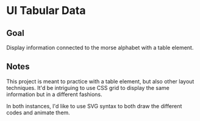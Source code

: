 # UI Tabular Data

<!-- ## [Live Demo]() -->

## Goal

Display information connected to the morse alphabet with a table element.

## Notes

This project is meant to practice with a table element, but also other layout techniques. It'd be intriguing to use CSS grid to display the same information but in a different fashions.

In both instances, I'd like to use SVG syntax to both draw the different codes and animate them.
